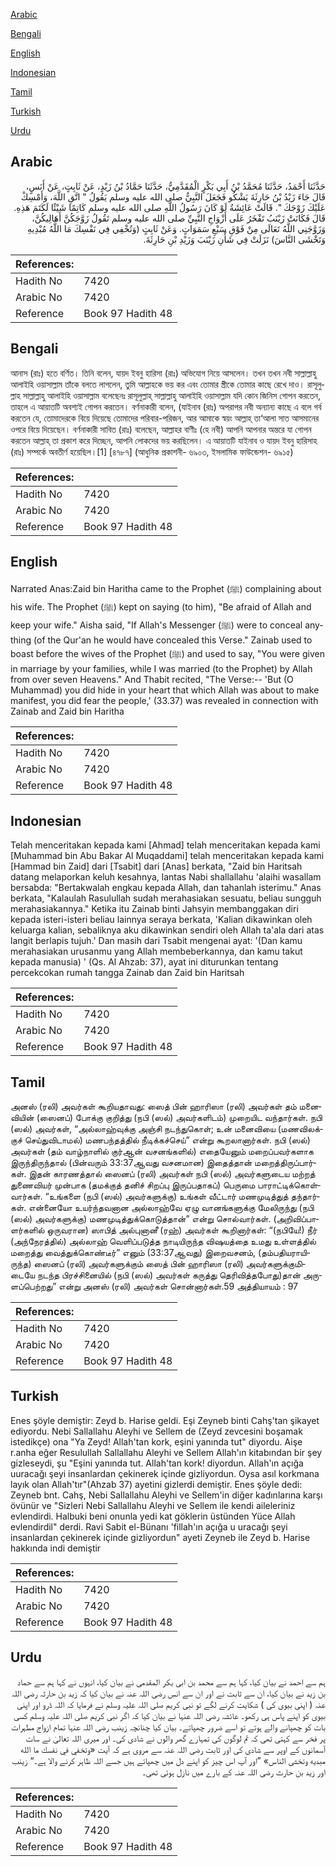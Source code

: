 [Arabic](#arabic)

[Bengali](#bengali)

[English](#english)

[Indonesian](#indonesian)

[Tamil](#tamil)

[Turkish](#turkish)

[Urdu](#urdu)

## Arabic


<div dir="rtl" lang="ar" style={{fontSize:'larger',backgroundColor:'#f8f9fa',padding:20}}>
حَدَّثَنَا أَحْمَدُ، حَدَّثَنَا مُحَمَّدُ بْنُ أَبِي بَكْرٍ الْمُقَدَّمِيُّ، حَدَّثَنَا حَمَّادُ بْنُ زَيْدٍ، عَنْ ثَابِتٍ، عَنْ أَنَسٍ، قَالَ جَاءَ زَيْدُ بْنُ حَارِثَةَ يَشْكُو فَجَعَلَ النَّبِيُّ صلى الله عليه وسلم يَقُولُ ‏"‏ اتَّقِ اللَّهَ، وَأَمْسِكْ عَلَيْكَ زَوْجَكَ ‏"‏‏.‏ قَالَتْ عَائِشَةُ لَوْ كَانَ رَسُولُ اللَّهِ صلى الله عليه وسلم كَاتِمًا شَيْئًا لَكَتَمَ هَذِهِ‏.‏ قَالَ فَكَانَتْ زَيْنَبُ تَفْخَرُ عَلَى أَزْوَاجِ النَّبِيِّ صلى الله عليه وسلم تَقُولُ زَوَّجَكُنَّ أَهَالِيكُنَّ، وَزَوَّجَنِي اللَّهُ تَعَالَى مِنْ فَوْقِ سَبْعِ سَمَوَاتٍ‏.‏ وَعَنْ ثَابِتٍ ‏(‏وَتُخْفِي فِي نَفْسِكَ مَا اللَّهُ مُبْدِيهِ وَتَخْشَى النَّاسَ‏)‏ نَزَلَتْ فِي شَأْنِ زَيْنَبَ وَزَيْدِ بْنِ حَارِثَةَ‏.‏
</div>
<div style={{backgroundColor:'#f8f9fa',padding:20, marginBottom: 10}}><table> <thead> <tr> <th>References:</th> <th></th> </tr> </thead> <tbody><tr><td>Hadith No</td><td>7420</td></tr><tr><td>Arabic No</td><td>7420</td></tr><tr><td>Reference</td><td>Book 97 Hadith 48</td></tr></tbody></table></div>

## Bengali


<div dir="ltr" lang="bn" style={{fontSize:'larger',backgroundColor:'#f8f9fa',padding:20}}>
আনাস (রাঃ) হতে বর্ণিত। তিনি বলেন, যায়দ ইবনু হারিসা (রাঃ) অভিযোগ নিয়ে আসলেন। তখন তখন নবী সাল্লাল্লাহু আলাইহি ওয়াসাল্লাম তাঁকে বলতে লাগলেন, তুমি আল্লাহকে ভয় কর এবং তোমার স্ত্রীকে তোমার কাছে রেখে দাও। রাসূলুল্লাহ সাল্লাল্লাহু আলাইহি ওয়াসাল্লাম বলেছেনঃ রাসূলুল্লাহ্ সাল্লাল্লাহু আলাইহি ওয়াসাল্লাম যদি কোন জিনিস গোপন করতেন, তাহলে এ আয়াতটি অবশ্যই গোপন করতেন। বর্ণনাকারী বলেন, (যাইনাব (রাঃ) অপরাপর নবী অন্যান্য কাছে এ বলে গর্ব করতেন যে, তোমাদেরকে বিয়ে দিয়েছে তোমাদের পরিবার-পরিজন, আর আমাকে স্বয়ং আল্লাহ্ তা‘আলা সাত আসমানের ওপরে বিয়ে দিয়েছেন। বর্ণনাকারী সাবিত (রাঃ) বলেছেন, আল্লাহর বাণীঃ (হে নবী) আপনি আপনার অন্তরে যা গোপন করতেন আল্লাহ্ তা প্রকাশ করে দিচ্ছেন, আপনি লোকদের ভয় করছিলেন। এ আয়াতটি যাইনাব ও যায়দ ইবনু হারিসাহ (রাঃ) সম্পর্কে অবতীর্ণ হয়েছিল।[1] [৪৭৮৭] (আধুনিক প্রকাশনী- ৬৯০৩, ইসলামিক ফাউন্ডেশন- ৬৯১৫)
</div>
<div style={{backgroundColor:'#f8f9fa',padding:20, marginBottom: 10}}><table> <thead> <tr> <th>References:</th> <th></th> </tr> </thead> <tbody><tr><td>Hadith No</td><td>7420</td></tr><tr><td>Arabic No</td><td>7420</td></tr><tr><td>Reference</td><td>Book 97 Hadith 48</td></tr></tbody></table></div>

## English


<div dir="ltr" lang="en" style={{fontSize:'larger',backgroundColor:'#f8f9fa',padding:20}}>
Narrated Anas:Zaid bin Haritha came to the Prophet (ﷺ) complaining about his wife. The Prophet (ﷺ) kept on saying (to him), "Be afraid of Allah and keep your wife." Aisha said, "If Allah's Messenger (ﷺ) were to conceal anything (of the Qur'an he would have concealed this Verse." Zainab used to boast before the wives of the Prophet (ﷺ) and used to say, "You were given in marriage by your families, while I was married (to the Prophet) by Allah from over seven Heavens." And Thabit recited, "The Verse:-- 'But (O Muhammad) you did hide in your heart that which Allah was about to make manifest, you did fear the people,' (33.37) was revealed in connection with Zainab and Zaid bin Haritha
</div>
<div style={{backgroundColor:'#f8f9fa',padding:20, marginBottom: 10}}><table> <thead> <tr> <th>References:</th> <th></th> </tr> </thead> <tbody><tr><td>Hadith No</td><td>7420</td></tr><tr><td>Arabic No</td><td>7420</td></tr><tr><td>Reference</td><td>Book 97 Hadith 48</td></tr></tbody></table></div>

## Indonesian


<div dir="ltr" lang="id" style={{fontSize:'larger',backgroundColor:'#f8f9fa',padding:20}}>
Telah menceritakan kepada kami [Ahmad] telah menceritakan kepada kami [Muhammad bin Abu Bakar Al Muqaddami] telah menceritakan kepada kami [Hammad bin Zaid] dari [Tsabit] dari [Anas] berkata, "Zaid bin Haritsah datang melaporkan keluh kesahnya, lantas Nabi shallallahu 'alaihi wasallam bersabda: "Bertakwalah engkau kepada Allah, dan tahanlah isterimu." Anas berkata, "Kalaulah Rasulullah sudah merahasiakan sesuatu, beliau sungguh merahasiakannya." Ketika itu Zainab binti Jahsyin membanggakan diri kepada isteri-isteri beliau lainnya seraya berkata, 'Kalian dikawinkan oleh keluarga kalian, sebaliknya aku dikawinkan sendiri oleh Allah ta'ala dari atas langit berlapis tujuh.' Dan masih dari Tsabit mengenai ayat: '(Dan kamu merahasiakan urusanmu yang Allah membeberkannya, dan kamu takut kepada manusia) ' (Qs. Al Ahzab: 37), ayat ini diturunkan tentang percekcokan rumah tangga Zainab dan Zaid bin Haritsah
</div>
<div style={{backgroundColor:'#f8f9fa',padding:20, marginBottom: 10}}><table> <thead> <tr> <th>References:</th> <th></th> </tr> </thead> <tbody><tr><td>Hadith No</td><td>7420</td></tr><tr><td>Arabic No</td><td>7420</td></tr><tr><td>Reference</td><td>Book 97 Hadith 48</td></tr></tbody></table></div>

## Tamil


<div dir="ltr" lang="ta" style={{fontSize:'larger',backgroundColor:'#f8f9fa',padding:20}}>
அனஸ் (ரலி) அவர்கள் கூறியதாவது: ஸைத் பின் ஹாரிஸா (ரலி) அவர்கள் தம் மனைவியின் (ஸைனப்) போக்கு குறித்து (நபி (ஸல்) அவர்களிடம்) முறையிட வந்தார்கள். நபி (ஸல்) அவர்கள், “அல்லாஹ்வுக்கு அஞ்சி நடந்துகொள்; உன் மனைவியை (மணவிலக்குச் செய்துவிடாமல்) மணபந்தத்தில் நீடிக்கச்செய்” என்று கூறலானார்கள். நபி (ஸல்) அவர்கள் (தம் வாழ்நாளில் குர்ஆன் வசனங்களில்) எதையேனும் மறைப்பவர்களாக இருந்திருந்தால் (பின்வரும் 33:37ஆவது வசனமான) இதைத்தான் மறைத்திருப்பார்கள். இதன் காரணத்தால் ஸைனப் (ரலி) அவர்கள் நபி (ஸல்) அவர்களுடைய மற்றத் துணைவியர் முன்பாக (தமக்குத் தனிச் சிறப்பு இருப்பதாகப்) பெருமை பாராட்டிக்கொள்வார்கள். “உங்களை (நபி (ஸல்) அவர்களுக்கு) உங்கள் வீட்டார் மணமுடித்துத் தந்தார்கள். என்னையோ உயர்ந்தவனான அல்லாஹ்வே ஏழு வானங்களுக்கு மேலிருந்து (நபி (ஸல்) அவர்களுக்கு) மணமுடித்துக்கொடுத்தான்” என்று சொல்வார்கள். (அறிவிப்பாளர்களில் ஒருவரான) ஸாபித் அல்புனானீ (ரஹ்) அவர்கள் கூறினார்கள்: “(நபியே!) நீர் (அந்நேரத்தில்) அல்லாஹ் வெளிப்படுத்த நாடியிருந்த விஷயத்தை உமது உள்ளத்தில் மறைத்து வைத்துக்கொண்டீர்” எனும் (33:37ஆவது) இறைவசனம், (தம்பதியராயிருந்த) ஸைனப் (ரலி) அவர்களுக்கும் ஸைத் பின் ஹாரிஸா (ரலி) அவர்களுக்குமிடையே நடந்த பிரச்சினையில் (நபி (ஸல்) அவர்கள் கருத்து தெரிவித்தபோது)தான் அருளப்பெற்றது” என்று அனஸ் (ரலி) அவர்கள் சொன்னார்கள்.59 அத்தியாயம் : 97
</div>
<div style={{backgroundColor:'#f8f9fa',padding:20, marginBottom: 10}}><table> <thead> <tr> <th>References:</th> <th></th> </tr> </thead> <tbody><tr><td>Hadith No</td><td>7420</td></tr><tr><td>Arabic No</td><td>7420</td></tr><tr><td>Reference</td><td>Book 97 Hadith 48</td></tr></tbody></table></div>

## Turkish


<div dir="ltr" lang="tr" style={{fontSize:'larger',backgroundColor:'#f8f9fa',padding:20}}>
Enes şöyle demiştir: Zeyd b. Harise geldi. Eşi Zeyneb binti Cahş'tan şikayet ediyordu. Nebi Sallallahu Aleyhi ve Sellem de (Zeyd zevcesini boşamak istedikçe) ona "Ya Zeyd! Allah'tan kork, eşini yanında tut" diyordu. Aişe r.anha eğer Resulullah Sallallahu Aleyhi ve Sellem Allah'ın kitabından bir şey gizleseydi, şu "Eşini yanında tut. Allah'tan kork! diyordun. Allah'ın açığa uuracağı şeyi insanlardan çekinerek içinde gizliyordun. Oysa asıl korkmana layık olan Allah'tır"(Ahzab 37) ayetini gizlerdi demiştir. Enes şöyle dedi: Zeyneb bnt. Cahş, Nebi Sallallahu Aleyhi ve Sellem'in diğer kadınlarına karşı övünür ve "Sizleri Nebi Sallallahu Aleyhi ve Sellem ile kendi aileleriniz evlendirdi. Halbuki beni onunla yedi kat göklerin üstünden Yüce Allah evlendirdil" derdi. Ravi Sabit el-Bünanı 'fillah'ın açığa u uracağı şeyi insanlardan çekinerek içinde gizliyordun" ayeti Zeyneb ile Zeyd b. Harise hakkında indi demiştir
</div>
<div style={{backgroundColor:'#f8f9fa',padding:20, marginBottom: 10}}><table> <thead> <tr> <th>References:</th> <th></th> </tr> </thead> <tbody><tr><td>Hadith No</td><td>7420</td></tr><tr><td>Arabic No</td><td>7420</td></tr><tr><td>Reference</td><td>Book 97 Hadith 48</td></tr></tbody></table></div>

## Urdu


<div dir="rtl" lang="ur" style={{fontSize:'larger',backgroundColor:'#f8f9fa',padding:20}}>
ہم سے احمد نے بیان کیا، کہا ہم سے محمد بن ابی بکر المقدمی نے بیان کیا، انہوں نے کہا ہم سے حماد بن زید نے بیان کیا، ان سے ثابت نے اور ان سے انس رضی اللہ عنہ نے بیان کیا کہ زید بن حارثہ رضی اللہ عنہ ( اپنی بیوی کی ) شکایت کرنے لگے تو نبی کریم صلی اللہ علیہ وسلم نے فرمایا کہ اللہ ڈرو اور اپنی بیوی کو اپنے پاس ہی رکھو۔ عائشہ رضی اللہ عنہا نے بیان کیا کہ اگر نبی کریم صلی اللہ علیہ وسلم کسی بات کو چھپانے والے ہوتے تو اسے ضرور چھپاتے۔ بیان کیا چنانچہ زینب رضی اللہ عنہا تمام ازواج مطہرات پر فخر سے کہتی تھی کہ تم لوگوں کی تمہارے گھر والوں نے شادی کی۔ اور میری اللہ تعالیٰ نے سات آسمانوں کے اوپر سے شادی کی اور ثابت رضی اللہ عنہ سے مروی ہے کہ آیت «وتخفي في نفسك ما الله مبديه وتخشى الناس‏» ”اور آپ اس چیز کو اپنے دل میں چھپاتے ہیں جسے اللہ ظاہر کرنے والا ہے۔“ زینب اور زید بن حارث رضی اللہ عنہ کے بارے میں نازل ہوئی تھی۔
</div>
<div style={{backgroundColor:'#f8f9fa',padding:20, marginBottom: 10}}><table> <thead> <tr> <th>References:</th> <th></th> </tr> </thead> <tbody><tr><td>Hadith No</td><td>7420</td></tr><tr><td>Arabic No</td><td>7420</td></tr><tr><td>Reference</td><td>Book 97 Hadith 48</td></tr></tbody></table></div>
